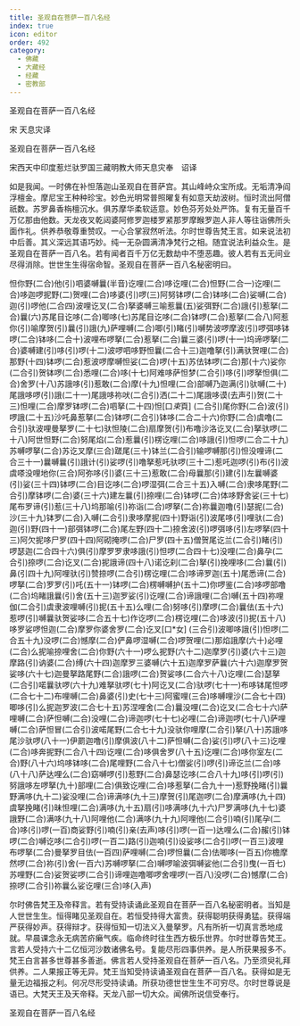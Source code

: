 ```yaml
---
title: 圣观自在菩萨一百八名经
index: true
icon: editor
order: 492
category:
  - 佛藏
  - 大藏经
  - 经藏
  - 密教部
---
```


  圣观自在菩萨一百八名经  

宋 天息灾译  

圣观自在菩萨一百八名经  

宋西天中印度惹烂驮罗国三藏明教大师天息灾奉　诏译  

如是我闻。一时佛在补怛落迦山圣观自在菩萨宫。其山峰峙众宝所成。无垢清净阎浮檀金。摩尼宝王种种珍宝。妙色光明常普照曜复有如意天劫波树。恒时流出阿僧祇数。苏罗鼻香栴檀沉水。俱苏摩华柔软适意。妙色芬芳处处严饰。复有无量百千万亿那由他数。天龙夜叉乾闼婆阿修罗迦楼罗紧那罗摩睺罗迦人非人等往诣佛所头面作礼。供养恭敬尊重赞叹。一心合掌寂然听法。尔时世尊告梵王言。如来说法初中后善。其义深远其语巧妙。纯一无杂圆满清净梵行之相。随宜说法利益众生。是圣观自在菩萨一百八名。若有闻者百千万亿无数劫中不堕恶趣。彼人若有五无间业尽得消除。世世生生得宿命智。圣观自在菩萨一百八名秘密明曰。  

怛你野(二合)他(引)呬婆嚩曩(半音)讫哩(二合)哆讫哩(二合)怛野(二合一)讫哩(二合)哆迦啰抳野(二)贺哩(二合)哆婆(引)啰(三)阿努钵啰(二合)钵哆(二合)娑嚩(二合)迦(引)啰他(二合四)波哩讫叉(二合)拏婆嚩三喻惹曩(五)娑弭野(二合)誐(引)惹拏(二合)曩(六)苏尾目讫哆(二合)唧哆(七)苏尾目讫哆(二合)钵啰(二合)惹拏(二合八)阿惹你(引)喻摩贺(引)曩(引)誐(九)萨哩嚩(二合)唧(引)睹(引)嚩势波啰摩波(引)啰弭哆钵啰(二合)钵哆(二合十)波哩布啰拏(二合)惹拏(二合)曩三婆(引)啰(十一)坞谛啰拏(二合)婆嚩建(引)哆(引)啰(十二)波啰呬哆野怛曩(二合十三)迦噜拏(引)满驮贺哩(二合)那野(十四)钵啰(二合)惹波啰摩嚩怛娑(二合)啰(十五)苏佉钵啰(二合)那(十六)娑你(二合引)贺钵啰(二合)悉哩(二合)哆(十七)阿难哆萨怛梦(二合引)哆(引)啰拏怛俱(二合)舍罗(十八)苏誐哆(引)惹敢(二合)摩(十九)怛哩(二合)部嚩乃迦满(引)驮嚩(二十)尾誐哆啰(引)誐(二十一)尾誐哆祢吠(二合引)洒(二十二)尾誐哆谟(去声引)贺(二十三)怛哩(二合)摩罗钵啰(二合)呬拏(二十四)怛[口*束*頁] (二合引)尾你野(二合)波(引)啰誐(二十五)沙吒鼻惹拏(二合)钵啰(二合引)钵哆(二合二十六)你野(二合)虞噜(二合引)驮波哩曼拏罗(二十七)驮怛陵(二合)扇摩贺(引)布噜沙洛讫叉(二合)拏驮啰(二十八)阿世怛野(二合)努尾焰(二合)惹曩(引)楞讫哩(二合)哆誐(引)怛啰(二合二十九)苏嚩啰拏(二合)苏讫叉摩(三合)蹉尾(三十)钵兰(二合引)输啰嚩那(引)怛没哩谛(二合三十一)曩嚩曩(引)誐计(引)娑啰(引)噜拏惹吒驮啰(三十二)惹吒迦啰(引)布(引)波虞嗏没哩地你(三合)阿弥哆(引)婆(三十三)惹敢(二合)母曩那(引)建(引)左曩嚩婆(引)娑(三十四)钵啰(二合)目讫哆(二合)啰湿弭(二合三十五)入嚩(二合)隶哆尾野(二合引)摩钵啰(二合)婆(三十六)建左曩(引)捺哩(二合)钵啰(二合)体哆野舍娑(三十七)尾布罗谛(引)惹(三十八)坞那喻(引)祢诣(二合)啰拏(二合)祢曩迦噜(引)瑟抳(二合)沙(三十九)钵罗(二合)入嚩(二合引)隶哆摩抳(四十)野诣(引)波尾哆(引)哩驮(二合)迦(引)野(四十一)部弭钵啰(二合)尾左野(四十二)捺舍波(引)啰弭哆(引)左啰拏(四十三)阿欠抳哆尸罗(四十四)阿砌掩啰(二合)尸罗(四十五)僧贺尾讫兰(二合引)睹(引)啰瑟迦(二合四十六)俱(引)摩罗罗隶哆誐(引)怛啰(二合四十七)没哩(二合)鼻孕(二合引)捺啰(二合)讫叉(二合)抳誐谛(四十八)诺讫刹(二合)拏(引)挽哩哆(二合)曩(引)鼻(引四十九)阿哩驮(引)赞捺啰(二合引)楞讫哩(二合)哆谛罗迦(五十)尾悉谛(二合)啰拏(二合)罗罗(引)吒(五十一)钵啰(二合)楞嚩嚩护(五十二)你啰鉴(二合)哆啰部噜(二合)坞睹誐曩(引)舍(五十三)迦罗娑(引)讫哩(二合)谛誐哩(二合)嚩(五十四)祢哩伽(二合引)虞隶波哩嚩(引)抳(五十五)么哩(二合)努哆(引)摩啰(二合)曩佉(五十六)惹啰(引)嚩曩驮贺娑哆(二合五十七)作讫啰(二合)楞讫哩(二合)哆波(引)抳(五十八)哆罗娑啰怛迦(二合)摩罗你婆舍罗(二合)讫叉[口*女] (三合引)波唧哆誐(引)怛啰(二合五十九)没啰(二合)憾摩(二合)俨鼻啰湿嚩(二合)啰贺哩(二)那焰誐摩(六十)必哩(二合)么抳喻捺哩舍(二合)你野(六十一)啰么抳野(六十二)迦摩罗(引)婆(六十三)迦摩路(引)讷婆(二合)缚(六十四)迦摩罗三婆嚩(六十五)迦摩罗萨曩(六十六)迦摩罗贺娑哆(六十七)迦曼拏路尾野(二合)誐啰(二合)贺娑哆(二合六十八)讫哩(二合)瑟拏(二合引)喏曩驮啰(六十九)难拏驮啰(七十)阿讫叉(二合)驮啰(七十一)布哆钵尾怛啰(二合七十二)布哩嚩(二合)鼻婆(引)史(七十三)阿蜜哩(三合)哆嚩哩沙(二合七十四)唧哆(引)么抳迦罗波(二合七十五)苏涅哩舍(二合)曩没哩(二合)讫叉(二合七十六)萨哩嚩(二合)萨怛嚩(二合)没哩(二合)谛迦啰(七十七)必哩(二合)谛迦啰(七十八)萨哩嚩(二合)萨怛冒(二合引)波喏尾野(二合七十九)没驮你哩摩(二合引)拏(八十)苏誐哆尾沙驮啰(八十一)伊罽迦噜(引)摩俱波(八十二)萨怛嚩(二合)娑(引)啰(八十三)讫哩(二合)哆奔抳野(二合八十四)讫哩(二合)哆俱舍罗(八十五)讫哩(二合)哆你室左(二合)野(八十六)坞哆钵哆(二合)尾哩野(二合八十七)僧娑(引)啰(引)谛讫兰(二合)哆(八十八)萨达哩么(二合)窈嚩啰(引)惹野(二合)鼻瑟讫哆(二合八十九)哆(引)啰(引)努誐哆左啰拏(九十)部哩(二合)俱致讫哩(二合)哆惹拏(二合九十一)惹野挽睹(引)曩野满哆(九十二)娑没哩(二合)谛满哆(九十三)摩贺(引)尾迦啰(二合)摩满哆(九十四)虞拏挽睹(引)昧怛哩(二合)满哆(九十五)扇(引)哆满哆(九十六)尸罗满哆(九十七)婆誐野(二合)满哆(九十八)阿哩他(二合)满哆(九十九)阿哩他(二合引)喃(引)尾孕(二合)哆(引)啰(一百)商娑野(引)喃(引)亲(去声)哆(引)啰(一百一)达哩么(二合)赧(引)钵啰(二合)嚩讫哆(二合引)啰(一百二)路(引)迦喃(引)设娑哆(二合引)啰(一百三)波哩布啰拏(二合)曼拏罗目佉(一百四)萨哩嚩(二合)啰怛曩(二合)佉唧哆(一百五)你檐摩然啰(二合)祢(引)舍(一百六)苏嚩啰拏(二合)嚩啰喻波弭嚩娑他(二合引)曳(一百七)苏哩野(二合)娑贺娑啰(二合引)谛哩迦噜唧啰舍哩啰(一百八)没啰(二合)憾摩(二合)捺啰(二合引)祢曩么娑讫哩(三合)哆(入声)  

尔时佛告梵王及帝释言。若有受持读诵此圣观自在菩萨一百八名秘密明者。当知是人世世生生。恒得睹见圣观自在。若恒受持得大富贵。获得聪明获得勇猛。获得端严获得妙声。获得辩才。获得恒知一切法义入曼拏罗。凡有所祈一切真言悉地成就。早晨课念永无病苦疥癞气疾。临命终时往生西方极乐世界。尔时世尊告梵王。言若人受持六十二亿恒河沙数诸佛名号。复能尽形四事供养。是人所获果报多不。梵王白言甚多世尊甚多善逝。佛言若人受持圣观自在菩萨一百八名。乃至须臾礼拜供养。二人果报正等无异。梵王当知受持读诵圣观自在菩萨一百八名。获得如是无量无边福报之利。何况尽形受持读诵。所获功德世世生生不可穷尽。尔时世尊说是语已。大梵天王及天帝释。天龙八部一切大众。闻佛所说信受奉行。  

圣观自在菩萨一百八名经  
